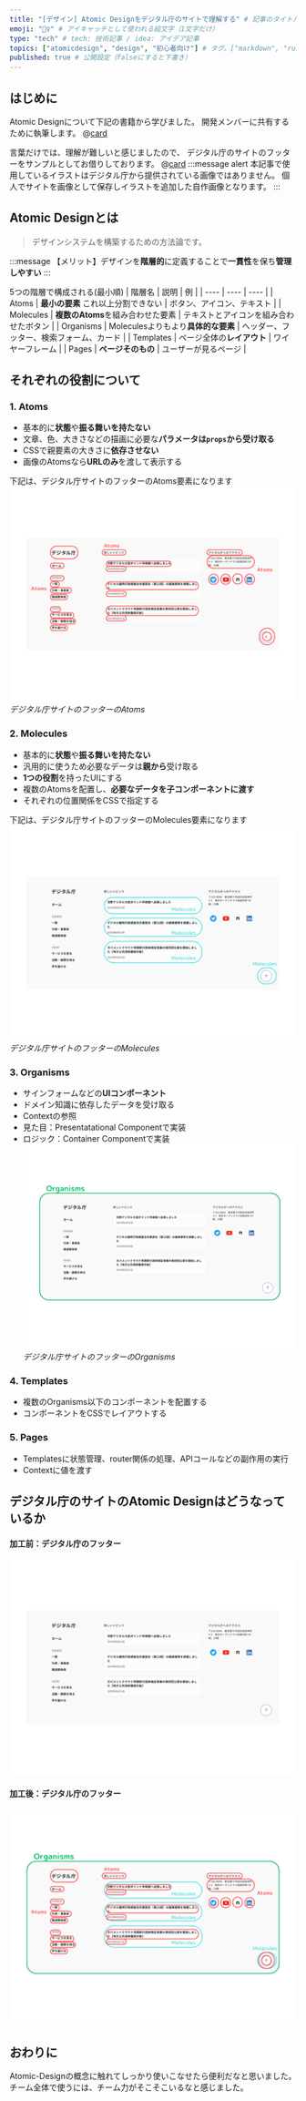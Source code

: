 ```yaml
---
title: "[デザイン] Atomic Designをデジタル庁のサイトで理解する" # 記事のタイトル
emoji: "🏋️‍♀️" # アイキャッチとして使われる絵文字（1文字だけ）
type: "tech" # tech: 技術記事 / idea: アイデア記事
topics: ["atomicdesign", "design", "初心者向け"] # タグ。["markdown", "rust", "aws"]のように指定する
published: true # 公開設定（falseにすると下書き）
---
```

## はじめに
Atomic Designについて下記の書籍から学びました。
開発メンバーに共有するために執筆します。
@[card](https://www.amazon.co.jp/TypeScript%E3%81%A8React-Next-js%E3%81%A7%E3%81%A4%E3%81%8F%E3%82%8B%E5%AE%9F%E8%B7%B5Web%E3%82%A2%E3%83%97%E3%83%AA%E3%82%B1%E3%83%BC%E3%82%B7%E3%83%A7%E3%83%B3%E9%96%8B%E7%99%BA-%E6%89%8B%E5%B3%B6-%E6%8B%93%E4%B9%9F/dp/4297129167)


言葉だけでは、理解が難しいと感じましたので、
デジタル庁のサイトのフッターをサンプルとしてお借りしております。
@[card](https://www.digital.go.jp/)
:::message alert
本記事で使用しているイラストはデジタル庁から提供されている画像ではありません。
個人でサイトを画像として保存しイラストを追加した自作画像となります。
:::

## Atomic Designとは
> デザインシステムを構築するための方法論です。

:::message
【メリット】デザインを**階層的**に定義することで**一貫性**を保ち**管理しやすい**
:::

5つの階層で構成される(最小順)
|  階層名  | 説明  | 例  |
| ---- | ---- | ---- |
|  Atoms  |  **最小の要素** これ以上分割できない | ボタン、アイコン、テキスト |
|  Molecules  |  **複数のAtoms**を組み合わせた要素 | テキストとアイコンを組み合わせたボタン |
|  Organisms  |  Moleculesよりもより**具体的な要素** | ヘッダー、フッター、検索フォーム、カード |
|  Templates  |  ページ全体の**レイアウト** | ワイヤーフレーム |
|  Pages  |  **ページそのもの** | ユーザーが見るページ |

## それぞれの役割について
### 1. Atoms
- 基本的に**状態**や**振る舞いを持たない**
- 文章、色、大きさなどの描画に必要な**パラメータは`props`から受け取る**
- CSSで親要素の大きさに**依存させない**
- 画像のAtomsなら**URLのみ**を渡して表示する

下記は、デジタル庁サイトのフッターのAtoms要素になります
![Atomic-Design-Atoms](/images/articles/atomic-design-for-digital/Atomic-Design-Atoms.png)
*デジタル庁サイトのフッターのAtoms*


### 2. Molecules
- 基本的に**状態**や**振る舞いを持たない**
- 汎用的に使うため必要なデータは**親から**受け取る
- **1つの役割**を持ったUIにする
- 複数のAtomsを配置し、**必要なデータを子コンポーネントに渡す**
- それぞれの位置関係をCSSで指定する

下記は、デジタル庁サイトのフッターのMolecules要素になります
![Atomic-Design-Molecules](/images/articles/atomic-design-for-digital/Atomic-Design-Molecules.png)
*デジタル庁サイトのフッターのMolecules*

### 3. Organisms
- サインフォームなどの**UIコンポーネント**
- ドメイン知識に依存したデータを受け取る
- Contextの参照
- 見た目：Presentatational Componentで実装
- ロジック：Container Componentで実装
![Atomic-Design-Organisms](/images/articles/atomic-design-for-digital/Atomic-Design-Organisms.png)
*デジタル庁サイトのフッターのOrganisms*

### 4. Templates
- 複数のOrganisms以下のコンポーネントを配置する
- コンポーネントをCSSでレイアウトする
### 5. Pages
- Templatesに状態管理、router関係の処理、APIコールなどの副作用の実行
- Contextに値を渡す

## デジタル庁のサイトのAtomic Designはどうなっているか
#### 加工前：デジタル庁のフッター
![Atomic-Design-step00](/images/articles/atomic-design-for-digital/Atomic-Design-step00.png)
#### 加工後：デジタル庁のフッター
![Atomic-Design-step01](/images/articles/atomic-design-for-digital/Atomic-Design-step01.png)

## おわりに
Atomic-Designの概念に触れてしっかり使いこなせたら便利だなと思いました。
チーム全体で使うには、チーム力がそこそこいるなと感じました。